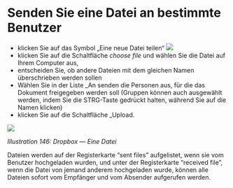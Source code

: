 
# Senden Sie eine Datei an bestimmte Benutzer

* klicken Sie auf das Symbol „Eine neue Datei teilen“ ![](../../.gitbook/assets/graphics271.png)
* klicken Sie auf die Schaltfläche _choose file_ und wählen Sie die Datei auf Ihrem Computer aus,
* entscheiden Sie, ob andere Dateien mit dem gleichen Namen überschrieben werden sollen
* Wählen Sie in der Liste _An senden die Personen aus, für die das Dokument freigegeben werden soll \(Gruppen können auch ausgewählt werden, indem Sie die STRG-Taste gedrückt halten, während Sie auf die Namen klicken\)
* klicken Sie auf die Schaltfläche _Upload.

![](../../.gitbook/assets/images203.png)

_Illustration 146: Dropbox — Eine Datei_

Dateien werden auf der Registerkarte “sent files” aufgelistet, wenn sie vom Benutzer hochgeladen wurden, und unter der Registerkarte “received file”, wenn die Datei von jemand anderem hochgeladen wurde, können alle Dateien sofort vom Empfänger und vom Absender aufgerufen werden.